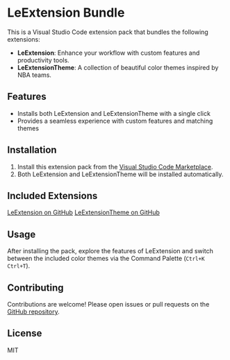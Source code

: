 # LeExtension Bundle

This is a Visual Studio Code extension pack that bundles the following extensions:

- **LeExtension**: Enhance your workflow with custom features and productivity tools.
- **LeExtensionTheme**: A collection of beautiful color themes inspired by NBA teams.

## Features

- Installs both LeExtension and LeExtensionTheme with a single click
- Provides a seamless experience with custom features and matching themes

## Installation

1. Install this extension pack from the [Visual Studio Code Marketplace](https://marketplace.visualstudio.com/VSCode).
2. Both LeExtension and LeExtensionTheme will be installed automatically.

## Included Extensions

  [LeExtension on GitHub](https://github.com/bodlasahith/LeExtension)
  [LeExtensionTheme on GitHub](https://github.com/bodlasahith/LeExtensionTheme)

## Usage

After installing the pack, explore the features of LeExtension and switch between the included color themes via the Command Palette (`Ctrl+K Ctrl+T`).

## Contributing

Contributions are welcome! Please open issues or pull requests on the [GitHub repository](https://github.com/bodlasahith/LeExtensionBundle).

## License

MIT
